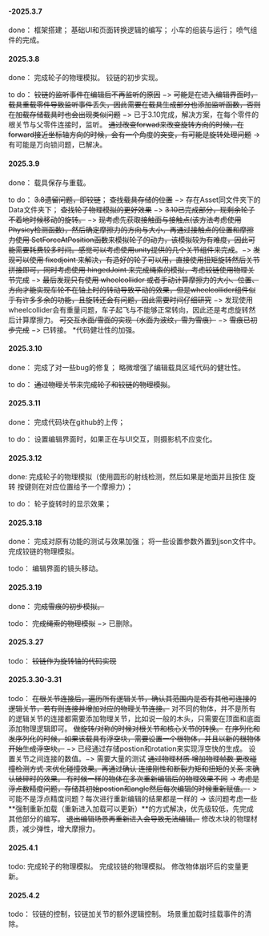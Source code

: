 #### -2025.3.7

done：
框架搭建；
基础UI和页面转换逻辑的编写；
小车的组装与运行；
喷气组件的完成。

#### 2025.3.8

done：
完成轮子的物理模拟。
铰链的初步实现。

to do：
~~铰链的监听事件在编辑后不再监听的原因~~ $->$ ~~可能是在进入编辑界面时，载具重载零件导致监听事件丢失，因此需要在载具生成部分也添加监听函数，否则在加载存储载具时也会出现类似问题~~ $->$ 已于3.10完成，解决方案，在每个零件的根关节与父零件连接时，监听。
~~通过改变forwad来改变旋转方向的时候，在forward接近坐标轴方向的时候，会有一个角度的突变，有可能是旋转处理问题~~ -> 有可能是万向锁问题，已解决。

#### 2025.3.9

done：
载具保存与重载。

to do：
~~3.8遗留问题，即铰链~~；
~~查找载具存储的位置~~ $->$ 存在Asset同文件夹下的Data文件夹下；
~~查找轮子物理模拟的更好效果~~ $->$ ~~3.10已完成部分，现剩余轮子不着地时候移动的旋转。~~ $->$ ~~现考虑先获取接触面与接触点(该方法考虑使用Physicy检测函数)，然后确定摩擦力的方向与大小，再通过接触点的位置和摩擦力使用 SetForceAtPosition函数来模拟轮子的动力，该模拟较为有难度，因此可能需要耗费较多时间。感觉可以考虑使用unity提供的几个关节组件来完成~~。$->$ ~~发现可以使用 fixedjoint 来解决，有造好的轮子可以用，直接使用扭矩旋转然后关节拼接即可，同时考虑使用 hingedJoint 来完成绳索的模拟，考虑铰链使用物理关节完成~~ $->$ ~~最后发现只有使用 wheelcollider 或者手动计算摩擦力的大小、位置、方向才能实现车轮不在轴上时的转动导致平动的效果，但是wheelcollider组件似乎有许多多余的功能，且旋转还会有问题，因此需要时间仔细研究~~ $->$ 发现使用wheelcollider会有重量问题，车子起飞与不能够正常转向，因此还是考虑旋转然后计算摩擦力。
~~可交互水面/雪面的实现（水面为波纹，雪为雪痕）~~ $->$ ~~雪痕已初步完成~~ $->$ 已转接。
*代码健壮性的加强。

#### 2025.3.10

done：
完成了对一些bug的修复；
略微增强了编辑载具区域代码的健壮性。

to do：
~~通过物理关节来完成轮子和铰链的物理模拟~~。

#### 2025.3.11

done：
完成代码块在github的上传；

to do：
设置编辑界面时，如果正在与UI交互，则摄影机不应变化。

#### 2025.3.12

done:
完成轮子的物理模拟（使用圆形的射线检测，然后如果是地面并且按住 旋转 按键则在对应位置给予一个摩擦力）；

to do：
轮子旋转时的显示效果；

#### 2025.3.18

done：
完成对原有功能的测试与效果加强；
将一些设置参数外置到json文件中。
完成铰链的物理模拟。

todo：
编辑界面的镜头移动。

#### 2025.3.19

done：
~~完成雪痕的初步模拟。~~

todo：
~~完成绳索的物理模拟~~ $->$ 已删除。

#### 2025.3.27

todo：
~~铰链作为旋转轴的代码实现~~

#### 2025.3.30-3.31

todo：
~~在根关节连接后，遍历所有逻辑关节，确认其范围内是否有其他可连接的逻辑关节，若有则连接并增加对应的物理关节连接。~~
对不同的物体，并不是所有的逻辑关节的连接都需要添加物理关节，比如说一般的木头，只需要在顶面和底面添加物理逻辑即可。
~~做旋转/对称的时候对根关节和核心关节的转换。~~
~~在序列化和发序列化的时候，如果该载具有浮空块，需要设置一个根物体，并且以新的根物体开始生成浮空块。~~ $->$  已经通过存储postion和rotation来实现浮空快的生成。
设置关节之间连接的数值。$->$ 需要大量的测试
~~通过物理材质 增加物理帧数 更改碰撞检测方式 来优化碰撞效果。再通过确认 连接刚性和断裂力矩和扭矩的关系 来确认破碎时的效果。
有时候一样的物体在多次重新编辑后的物理效果不同~~ -> ~~考虑是浮点数精度问题，存储其初始postion和angle然后每次编辑的时候重新赋值。~~- > 可能不是浮点精度问题？每次进行重新编辑的结果都是一样的 -> 该问题考虑一些**强制重新加载（重新进入加载可以更新）**的方式解决，优先级较低，先完成其他部分的编写。
~~退出编辑场景再重新进入会导致无法编辑。~~
修改木块的物理材质，减少弹性，增大摩擦力。

#### 2025.4.1

todo:
完成轮子的物理模拟。
完成铰链的物理模拟。
修改物体崩坏后的变量更新。

#### 2025.4.2

todo：
铰链的控制，铰链加关节的额外逻辑控制。
场景重加载时挂载事件的清除。





